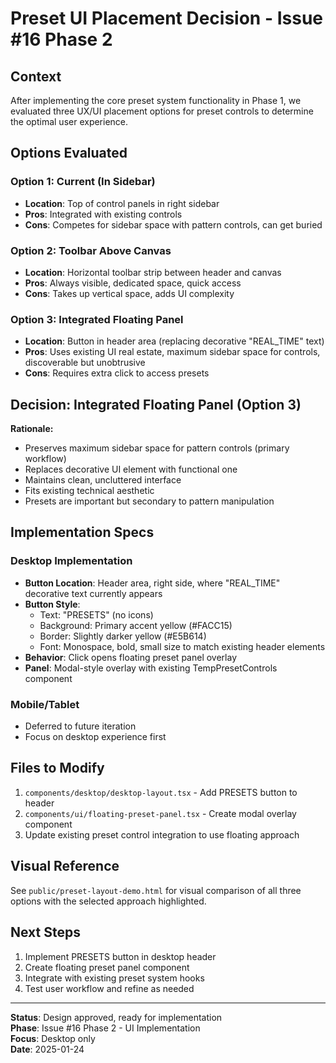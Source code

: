 # Preset UI Placement Decision - Issue #16 Phase 2

## Context
After implementing the core preset system functionality in Phase 1, we evaluated three UX/UI placement options for preset controls to determine the optimal user experience.

## Options Evaluated

### Option 1: Current (In Sidebar)
- **Location**: Top of control panels in right sidebar
- **Pros**: Integrated with existing controls
- **Cons**: Competes for sidebar space with pattern controls, can get buried

### Option 2: Toolbar Above Canvas
- **Location**: Horizontal toolbar strip between header and canvas
- **Pros**: Always visible, dedicated space, quick access
- **Cons**: Takes up vertical space, adds UI complexity

### Option 3: Integrated Floating Panel
- **Location**: Button in header area (replacing decorative "REAL_TIME" text)
- **Pros**: Uses existing UI real estate, maximum sidebar space for controls, discoverable but unobtrusive
- **Cons**: Requires extra click to access presets

## Decision: Integrated Floating Panel (Option 3)

**Rationale:**
- Preserves maximum sidebar space for pattern controls (primary workflow)
- Replaces decorative UI element with functional one
- Maintains clean, uncluttered interface
- Fits existing technical aesthetic
- Presets are important but secondary to pattern manipulation

## Implementation Specs

### Desktop Implementation
- **Button Location**: Header area, right side, where "REAL_TIME" decorative text currently appears
- **Button Style**: 
  - Text: "PRESETS" (no icons)
  - Background: Primary accent yellow (#FACC15)
  - Border: Slightly darker yellow (#E5B614)
  - Font: Monospace, bold, small size to match existing header elements
- **Behavior**: Click opens floating preset panel overlay
- **Panel**: Modal-style overlay with existing TempPresetControls component

### Mobile/Tablet
- Deferred to future iteration
- Focus on desktop experience first

## Files to Modify
1. `components/desktop/desktop-layout.tsx` - Add PRESETS button to header
2. `components/ui/floating-preset-panel.tsx` - Create modal overlay component
3. Update existing preset control integration to use floating approach

## Visual Reference
See `public/preset-layout-demo.html` for visual comparison of all three options with the selected approach highlighted.

## Next Steps
1. Implement PRESETS button in desktop header
2. Create floating preset panel component
3. Integrate with existing preset system hooks
4. Test user workflow and refine as needed

---
**Status**: Design approved, ready for implementation  
**Phase**: Issue #16 Phase 2 - UI Implementation  
**Focus**: Desktop only  
**Date**: 2025-01-24